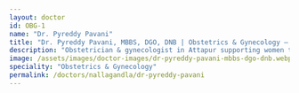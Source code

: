 ```yaml
---
layout: doctor
id: OBG-1
name: "Dr. Pyreddy Pavani"
title: "Dr. Pyreddy Pavani, MBBS, DGO, DNB | Obstetrics & Gynecology — Attapur, Hyderabad"
description: "Obstetrician & gynecologist in Attapur supporting women through antenatal care, high-risk pregnancies, PCOS and fertility counselling."
image: /assets/images/doctor-images/dr-pyreddy-pavani-mbbs-dgo-dnb.webp
speciality: "Obstetrics & Gynecology"
permalink: /doctors/nallagandla/dr-pyreddy-pavani
---
```

